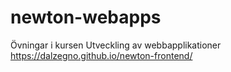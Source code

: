 # newton-webapps

Övningar i kursen Utveckling av webbapplikationer
<br>
https://dalzegno.github.io/newton-frontend/
